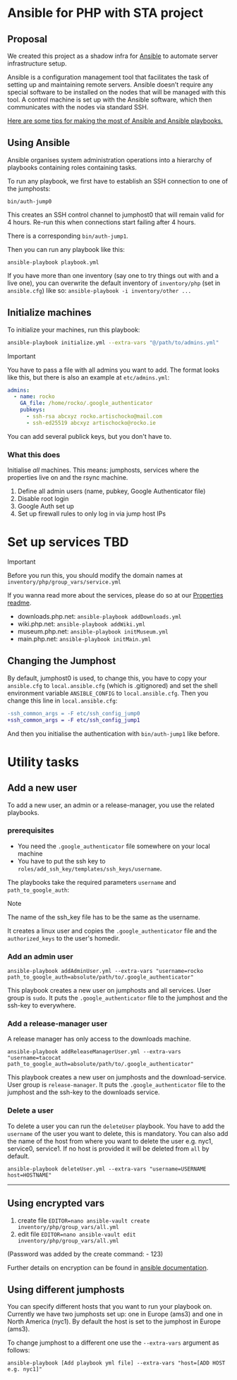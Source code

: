 # Ansible for PHP with STA project

## Proposal

We created this project as a shadow infra for [Ansible](https://docs.ansible.com/ansible/latest/index.html) to automate server infrastructure setup.

Ansible is a configuration management tool that facilitates the task of setting up and maintaining remote servers.
Ansible doesn’t require any special software to be installed on the nodes that will be managed with this tool. A control machine is set up with the Ansible software, which then communicates with the nodes via standard SSH.

[Here are some tips for making the most of Ansible and Ansible playbooks.](https://docs.ansible.com/ansible/2.8/user_guide/playbooks_best_practices.html#best-practices)

## Using Ansible

Ansible organises system administration operations into a hierarchy of playbooks containing roles containing tasks.

To run any playbook, we first have to establish an SSH connection to one of the jumphosts:

```shell
bin/auth-jump0
```

This creates an SSH control channel to jumphost0 that will remain valid for 4 hours. Re-run this when connections start failing after 4 hours.

There is a corresponding `bin/auth-jump1`.

Then you can run any playbook like this:

```shell
ansible-playbook playbook.yml
```

If you have more than one inventory (say one to try things out with and a live one), you can overwrite the default inventory of `inventory/php` (set in `ansible.cfg`) like so: `ansible-playbook -i inventory/other ...`

## Initialize machines

To initialize your machines, run this playbook:

```sh
ansible-playbook initialize.yml --extra-vars "@/path/to/admins.yml"
```
> [!IMPORTANT]
> You have to pass a file with all admins you want to add.
> The format looks like this, but there is also an example at `etc/admins.yml`:
>

```yml
admins:
  - name: rocko
    GA_file: /home/rocko/.google_authenticator
    pubkeys:
      - ssh-rsa abcxyz rocko.artischocko@mail.com
      - ssh-ed25519 abcxyz artischocko@rocko.ie
```

You can add several publick keys, but you don't have to.

### What this does

Initialise _all_ machines. This means: jumphosts, services where the properties live on and the rsync machine.

  1. Define all admin users (name, pubkey, Google Authenticator file)
  2. Disable root login
  3. Google Auth set up
  4. Set up firewall rules to only log in via jump host IPs

# Set up services TBD

> [!IMPORTANT]
> Before you run this, you should modify the domain names at `inventory/php/group_vars/service.yml`
>

If you wanna read more about the services, please do so at our [Properties readme](Properties.md).

- downloads.php.net: `ansible-playbook addDownloads.yml`
- wiki.php.net: `ansible-playbook addWiki.yml`
- museum.php.net: `ansible-playbook initMuseum.yml`
- main.php.net: `ansible-playbook initMain.yml`

## Changing the Jumphost

By default, jumphost0 is used, to change this, you have to copy your `ansible.cfg` to `local.ansible.cfg` (which is .gitignored) and set the shell environment variable `ANSIBLE_CONFIG` to `local.ansible.cfg`. Then you change this line in `local.ansible.cfg`:

```diff
-ssh_common_args = -F etc/ssh_config_jump0
+ssh_common_args = -F etc/ssh_config_jump1
```

And then you initialise the authentication with `bin/auth-jump1` like before.


# Utility tasks

## Add a new user

To add a new user, an admin or a release-manager, you use the related playbooks.

### prerequisites

- You need the `.google_authenticator` file somewhere on your local machine
- You have to put the ssh key to `roles/add_ssh_key/templates/ssh_keys/username`.

The playbooks take the required parameters `username` and `path_to_google_auth`:

> [!NOTE]
> The name of the ssh_key file has to be the same as the username.

It creates a linux user and copies the `.google_authenticator` file and the `authorized_keys` to the user's homedir.

### Add an admin user

```shell
ansible-playbook addAdminUser.yml --extra-vars "username=rocko path_to_google_auth=absolute/path/to/.google_authenticator"
```

This playbook creates a new user on jumphosts and all services.
User group is `sudo`. It puts the `.google_authenticator` file to the jumphost and the ssh-key to everywhere.

### Add a release-manager user

A release manager has only access to the downloads machine.

```shell
ansible-playbook addReleaseManagerUser.yml --extra-vars "username=tacocat path_to_google_auth=absolute/path/to/.google_authenticator"
```

This playbook creates a new user on jumphosts and the download-service.
User group is `release-manager`. It puts the `.google_authenticator` file to the jumphost and the ssh-key to the downloads service.

### Delete a user

To delete a user you can run the `deleteUser` playbook. You have to add the `username` of the user you want to delete, this is mandatory. You can also add the name of the host from where you want to delete the user e.g. nyc1, service0, service1. If no host is provided it will be deleted from `all` by default.

```shell
ansible-playbook deleteUser.yml --extra-vars "username=USERNAME host=HOSTNAME"
```

---

## Using encrypted vars

1. create file `EDITOR=nano ansible-vault create inventory/php/group_vars/all.yml`
2. edit file `EDITOR=nano ansible-vault edit inventory/php/group_vars/all.yml`

(Password was added by the create command: - 123)

Further details on encryption can be found in [ansible documentation](https://docs.ansible.com/ansible/latest/vault_guide/vault_encrypting_content.html).


## Using different jumphosts

You can specify different hosts that you want to run your playbook on. Currently we have two jumphosts set up: one in Europe (ams3) and one in North America (nyc1). By default the host is set to the jumphost in Europe (ams3).

To change jumphost to a different one use the `--extra-vars` argument as follows:

```shell
ansible-playbook [Add playbook yml file] --extra-vars "host=[ADD HOST e.g. nyc1]"
```
